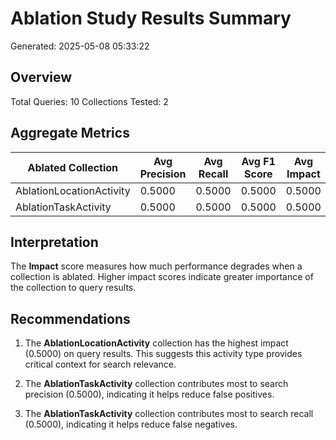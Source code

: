 # Ablation Study Results Summary

Generated: 2025-05-08 05:33:22

## Overview

Total Queries: 10
Collections Tested: 2

## Aggregate Metrics

| Ablated Collection | Avg Precision | Avg Recall | Avg F1 Score | Avg Impact |
|-------------------|--------------|-----------|-------------|-----------|
| AblationLocationActivity | 0.5000 | 0.5000 | 0.5000 | 0.5000 |
| AblationTaskActivity | 0.5000 | 0.5000 | 0.5000 | 0.5000 |

## Interpretation

The **Impact** score measures how much performance degrades when a collection is ablated. Higher impact scores indicate greater importance of the collection to query results.

## Recommendations

1. The **AblationLocationActivity** collection has the highest impact (0.5000) on query results. This suggests this activity type provides critical context for search relevance.

3. The **AblationTaskActivity** collection contributes most to search precision (0.5000), indicating it helps reduce false positives.

4. The **AblationTaskActivity** collection contributes most to search recall (0.5000), indicating it helps reduce false negatives.
